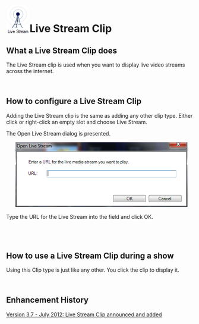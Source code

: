 <h1><img src="../../images/LIveStreamIcon.png" style="border: none; margin-left: 0px; 
		 margin-right: 0px; margin-top: 0px; margin-bottom: -6px;" alt="" border="0">Live Stream Clip</h1>
<h2>What a Live Stream Clip does</h2>
<p><span class="rvts6">The Live Stream clip is used when you want to display 
 live video streams across the internet. </span></p>
<p>&#160;</p>
<h2>How to configure a Live Stream Clip</h2>
<p>Adding the Live Stream clip is the same as adding any other clip type. 
 Either click or right-click an empty slot and choose <span class="hcp2">Live 
 Stream</span>.</p>
<p>The <span class="hcp2">Open Live Stream</span> dialog 
 is presented.</p>
<p style="margin-left: 24px;"><img alt="" src="../../images/NewItem69.png" style="padding: 1px;" border="0"></p>
<p>Type the URL for the Live Stream into the field and click <span class="hcp2">OK</span>.</p>
<h2 class="rvps3">&#160;</h2>
<h2 class="rvps3">How to use a Live Stream Clip during a show</h2>
<p>Using this Clip type is just like any other. You click the clip to display 
 it.</p>
<p>&#160;</p>
<h2 class="rvps3">Enhancement History</h2>
<p><a href="../../releases/Version_3_7.md#LiveStreamClip">Version 3.7 
 - July 2012: Live Stream Clip announced and added</a></p>

